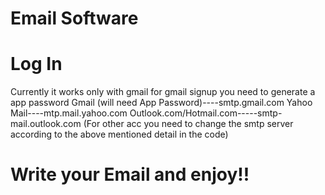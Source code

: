 # Email Software
# Log In
  Currently it works only with gmail
  for gmail signup you need to generate a app password
  Gmail (will need App Password)----smtp.gmail.com
  Yahoo Mail----mtp.mail.yahoo.com
  Outlook.com/Hotmail.com-----smtp-mail.outlook.com
  (For other acc you need to change the smtp server according to the above mentioned detail in the code)
# Write your Email and enjoy!!
